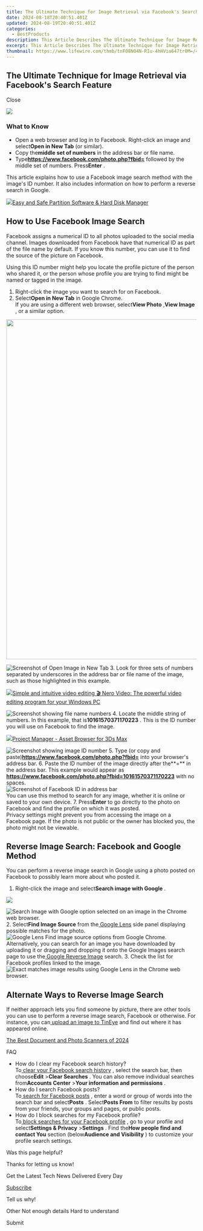 ```yaml
---
title: The Ultimate Technique for Image Retrieval via Facebook's Search Feature
date: 2024-08-18T20:40:51.401Z
updated: 2024-08-19T20:40:51.401Z
categories:
  - BestProducts
description: This Article Describes The Ultimate Technique for Image Retrieval via Facebook's Search Feature
excerpt: This Article Describes The Ultimate Technique for Image Retrieval via Facebook's Search Feature
thumbnail: https://www.lifewire.com/thmb/tnFO8N04N-RIu-4hHVia647tr0M=/400x300/filters:no_upscale():max_bytes(150000):strip_icc():format(webp)/GettyImages-1139003653-835c81e938ba43e8be021cc8d0364b71.jpg
---
```


## The Ultimate Technique for Image Retrieval via Facebook's Search Feature

Close 

<!-- affiliate ads begin -->
<a href="https://shop.systoolsgroup.com/affiliate.php?ACCOUNT=SYSTOOBY&AFFILIATE=108875&PATH=https%3A%2F%2Fwww.systoolsgroup.com%3FAFFILIATE%3D108875%26RESOURCE%3D%2BSysTools%2BOutlook%2BRecovery"><img src="https://www.systoolsgroup.com/box/outlook-recovery.png" border="0"></a>
<!-- affiliate ads end -->
###  What to Know

* Open a web browser and log in to Facebook. Right-click an image and select**Open in New Tab** (or similar).
* Copy the**middle set of numbers** in the address bar or file name.
* Type**https://www.facebook.com/photo.php?fbid=**  followed by the middle set of numbers. Press**Enter** .

 This article explains how to use a Facebook image search method with the image's ID number. It also includes information on how to perform a reverse search in Google.

<!-- affiliate ads begin -->
<a href="https://secure.2checkout.com/order/checkout.php?PRODS=22741618&QTY=1&AFFILIATE=108875&CART=1"><img src="https://www.diskpart.com/resource/images/index/dp-index-img-banner-people@2x.png" border="0">Easy and Safe Partition Software & Hard Disk Manager</a>
<!-- affiliate ads end -->
##  How to Use Facebook Image Search 

 Facebook assigns a numerical ID to all photos uploaded to the social media channel. Images downloaded from Facebook have that numerical ID as part of the file name by default. If you know this number, you can use it to find the source of the picture on Facebook.

 Using this ID number might help you locate the profile picture of the person who shared it, or the person whose profile you are trying to find might be named or tagged in the image.

1. Right-click the image you want to search for on Facebook.
2. Select**Open in New Tab** in Google Chrome.  
 If you are using a different web browser, select**View Photo** ,**View Image** , or a similar option.  
<!-- affiliate ads begin -->
<a href="https://ursime.pxf.io/c/5597632/2048963/16384" target="_top" id="2048963"><img src="//a.impactradius-go.com/display-ad/16384-2048963" border="0" alt="" width="1200" height="900"/></a><img height="0" width="0" src="https://imp.pxf.io/i/5597632/2048963/16384" style="position:absolute;visibility:hidden;" border="0" />
<!-- affiliate ads end -->
![Screenshot of Open Image in New Tab](https://www.lifewire.com/thmb/GtnbqlpzbIEJXgI5TvD0EnRvptE=/1500x0/filters:no_upscale():max_bytes(150000):strip_icc():format(webp)/001_Facebook_Image_Search-f6f24adc16d64f65b37c04ea3e411035.jpg)
3. Look for three sets of numbers separated by underscores in the address bar or file name of the image, such as those highlighted in this example.  
<!-- affiliate ads begin -->
<a href="https://store.nero.com/order/checkout.php?PRODS=42296685&QTY=1&AFFILIATE=108875&CART=1"><img src="http://cdnwww.nero.com/nero-com-wAssets/img/banners/2022/video-pp/ScreenshotSlider/Nero-Video-Advanced-editing.JPG" border="0">Simple and intuitive video editing
🎬 Nero Video:
The powerful video editing program for your Windows PC</a>
<!-- affiliate ads end -->
![Screenshot showing file name numbers](https://www.lifewire.com/thmb/kNkW4Uu4RWxdin8jp1s-Vo4xc34=/1500x0/filters:no_upscale():max_bytes(150000):strip_icc():format(webp)/002_Facebook_Image_Search-161b0d208fa940e680248fd2e455ece6.jpg)
4. Locate the middle string of numbers. In this example, that is**10161570371170223** . This is the ID number you will use on Facebook to find the image.  
<!-- affiliate ads begin -->
<a href="https://secure.2checkout.com/order/checkout.php?PRODS=4709458&QTY=1&AFFILIATE=108875&CART=1"><img src="https://3d-kstudio.com/wp-content/uploads/2019/10/Project-Manager-version-3-1600x900-768x419.jpg" border="0">Project Manager - Asset Browser for 3Ds Max</a>
<!-- affiliate ads end -->
![Screenshot showing image ID number](https://www.lifewire.com/thmb/QNlOwelkr20x1dsXeb10HE493mQ=/1500x0/filters:no_upscale():max_bytes(150000):strip_icc():format(webp)/003_Facebook_Image_Search-469db127df164c3fa6f08f4c2fdd5831.jpg)
5. Type (or copy and paste)**https://www.facebook.com/photo.php?fbid=** into your browser's address bar.
6. Paste the ID number of the image directly after the**\=** in the address bar. This example would appear as **https://www.facebook.com/photo.php?fbid=10161570371170223** with no spaces.  
![Screenshot of Facebook ID in address bar](https://www.lifewire.com/thmb/inGF4L6UzOo642if-Akrg3aOkMY=/1500x0/filters:no_upscale():max_bytes(150000):strip_icc():format(webp)/004_Facebook_Image_Search-188321911cd844f88ee57e0040cc468c.jpg)  
 You can use this method to search for any image, whether it is online or saved to your own device.
7. Press**Enter** to go directly to the photo on Facebook and find the profile on which it was posted.  
 Privacy settings might prevent you from accessing the image on a Facebook page. If the photo is not public or the owner has blocked you, the photo might not be viewable.

##  Reverse Image Search: Facebook and Google Method 

 You can perform a reverse image search in Google using a photo posted on Facebook to possibly learn more about who posted it.

1. Right-click the image and select**Search image with Google** .  
<!-- affiliate ads begin -->
<a href="https://secure.2checkout.com/order/checkout.php?PRODS=4728277&QTY=1&AFFILIATE=108875&CART=1"><img src="https://secure.avangate.com/images/merchant/f7f07e7dab09533bc71247a5b29a7373/products/1_iDeviceMessageBox.png" border="0"></a>
<!-- affiliate ads end -->
![Search Image with Google option selected on an image in the Chrome web browser.](https://www.lifewire.com/thmb/kLEcAjzfDPOXZqoWdYgjFKNfCRA=/1500x0/filters:no_upscale():max_bytes(150000):strip_icc():format(webp)/005_use-facebook-image-search-4590290-63a3338a33a34d7f939ca328499a5ee9.jpg)
2. Select**Find Image Source** from the[ Google Lens](https://www.lifewire.com/google-lens-4153383) side panel displaying possible matches for the photo.  
![Google Lens Find image source options from Google Chrome.](https://www.lifewire.com/thmb/dzHdftIyh0zB9tA7XxFXiENT4aI=/1500x0/filters:no_upscale():max_bytes(150000):strip_icc():format(webp)/006_use-facebook-image-search-4590290-765aa9752ebc4c73990959b711974d83.jpg)  
 Alternatively, you can search for an image you have downloaded by uploading it or dragging and dropping it onto the Google Images search page to use the[ Google Reverse Image](https://www.lifewire.com/use-google-reverse-image-search-4582422) search.
3. Check the list for Facebook profiles linked to the image.  
![Exact matches image results using Google Lens in the Chrome web browser.](https://www.lifewire.com/thmb/fAEYwT1hYTpX525Xaeb3USqnqic=/1500x0/filters:no_upscale():max_bytes(150000):strip_icc():format(webp)/007_use-facebook-image-search-4590290-a33f026cc8f2454a94ad960977c43177.jpg)

##  Alternate Ways to Reverse Image Search 

 If neither approach lets you find someone by picture, there are other tools you can use to perform a reverse image search, Facebook or otherwise. For instance, you can[ upload an image to TinEye](https://tineye.com/search) and find out where it has appeared online.

[  The Best Document and Photo Scanners of 2024 ](https://www.lifewire.com/best-document-and-photo-scanners-4072201) 

 FAQ

* How do I clear my Facebook search history?  
 To[ clear your Facebook search history](https://www.lifewire.com/how-to-clear-your-facebook-search-history-4798829) , select the search bar, then choose**Edit** \>**Clear Searches** . You can also remove individual searches from**Accounts Center** \>**Your information and permissions** .
* How do I search Facebook posts?  
 To[ search for Facebook posts](https://www.lifewire.com/facebook-advanced-search-tips-2653972) , enter a word or group of words into the search bar and select**Posts** . Select**Posts From** to filter results by posts from your friends, your groups and pages, or public posts.
* How do I block searches for my Facebook profile?  
 To[ block searches for your Facebook profile](https://www.lifewire.com/block-searches-on-facebook-3482915) , go to your profile and select**Settings & Privacy** \>**Settings** . Find the**How people find and contact You** section (below**Audience and Visibility** ) to customize your profile search settings.

Was this page helpful?

Thanks for letting us know!

 Get the Latest Tech News Delivered Every Day

[ Subscribe ](https://www.lifewire.com/#) 

Tell us why!

 Other  Not enough details  Hard to understand 

 Submit 

<ins class="adsbygoogle"
     style="display:block"
     data-ad-format="autorelaxed"
     data-ad-client="ca-pub-7571918770474297"
     data-ad-slot="1223367746"></ins>



<ins class="adsbygoogle"
     style="display:block"
     data-ad-client="ca-pub-7571918770474297"
     data-ad-slot="8358498916"
     data-ad-format="auto"
     data-full-width-responsive="true"></ins>


